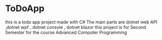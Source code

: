# ToDoApp
this is a todo app project made with C# The main parts are dotnet web API ,dotnet wpf , dotnet console , dotnet blazor 
this project is for Second Semester for the course Advanced Computer Programming 
